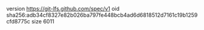 version https://git-lfs.github.com/spec/v1
oid sha256:adb34cf8327e82b026ba797fe448bcb4ad6d6818512d7161c19b1259cfd8775c
size 6011

